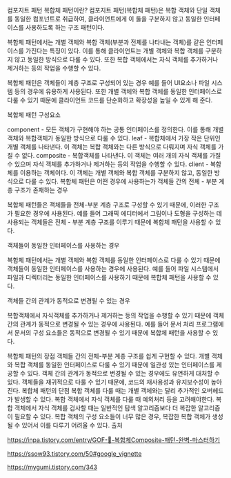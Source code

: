 컴포지트 패턴
복합체 패턴이란?
컴포지트 패턴(복합체 패턴)은 복합 객체와 단일 객체를 동일한 컴포넌트로 취급하여, 클라이언트에게 이 둘을 구분하지 않고 동일한 인터페이스를 사용하도록 하는 구조 패턴이다.

복합체 패턴에서는 개별 객체와 복합 객체(부분과 전체를 나타내는 객체)를 같은 인터페이스를 가진다는 특징이 있다. 이를 통해 클라이언트는 개별 객체와 복합 객체를 구분하지 않고 동일한 방식으로 다룰 수 있다. 또한 복합 객체에서는 자식 객체를 추가하거나 제거하는 등의 작업을 수행할 수 있다.

복합체 패턴은 객체들이 계층 구조로 구성되어 있는 경우 예를 들어 UI요소나 파일 시스템 등의 경우에 유용하게 사용된다. 또한 개별 객체와 복합 객체를 동일한 인터페이스로 다룰 수 있기 때문에 클라이언트 코드를 단순화하고 확장성을 높일 수 있게 해 준다.

복합체 패턴 구성요소

component - 모든 객체가 구현해야 하는 공통 인터페이스를 정의한다. 이를 통해 개별객체와 복합객체가 동일한 방식으로 다룰 수 있다.
leaf - 복합체에서 가장 작은 단위인 개별 객체를 나타낸다. 이 객체는 복합 객체와는 다른 방식으로 다뤄지며 자식 객체를 가질 수 없다.
composite - 복합객체를 나타낸다. 이 객체는 여러 개의 자식 객체를 가질 수 있으며 자식 객체를 추가하거나 제거하는 등의 작업을 수행할 수 있다.
client - 복합체를 이용하는 객체이다. 이 객체는 개별 객체와 복합 객체를 구분하지 않고, 동일한 방식으로 다룰 수 있다.
복합체 패턴은 어떤 경우에 사용하는가
객체들 간의 전체 - 부분 계층 구조가 존재하는 경우

복합체 패턴들은 객체들을 전체-부분 계층 구조로 구성할 수 있기 때문에, 이러한 구조가 필요한 경우에 사용된다. 예를 들어 그래픽 에디터에서 그림이나 도형을 구성하는 데 사용되는 객체들은 전체 - 부분 계층 구조를 이루기 때문에 복합체 패턴을 사용할 수 있다.

객체들이 동일한 인터페이스를 사용하는 경우

복합체 패턴에서는 개별 객체와 복합 객체를 동일한 인터페이스로 다룰 수 있기 때문에 객체들이 동일한 인터페이스를 사용하는 경우에 사용된다. 예를 들어 파일 시스템에서 파일과 디렉터리는 동일한 인터페이스를 사용하기 때문에 복합체 패턴을 사용할 수 있다.

객체들 간의 관계가 동적으로 변경될 수 있는 경우

복합객체에서 자식객체를 추가하거나 제거하는 등의 작업을 수행할 수 있기 때문에 객체 간의 관계가 동적으로 변경될 수 있는 경우에 사용된다. 예를 들어 문서 처리 프로그램에서 문서의 구성 요소들은 동적으로 변경될 수 있기 때문에 복합체 패턴을 사용할 수 있다.

복합체 패턴의 장점
객체들 간의 전체-부분 계층 구조를 쉽게 구현할 수 있다.
개별 객체와 복합 객체를 동일한 인터페이스로 다룰 수 있기 때문에 일관성 있는 인터페이스를 제공할 수 있다.
객체 간의 관계가 동적으로 변경될 수 있는 경우에도 유연하게 대처할 수 있다.
객체들을 재귀적으로 다룰 수 있기 때문에, 코드의 재사용성과 유지보수성이 높아진다.
복합체 패턴의 단점
복합 객체를 다룰 때는 개별 객체와는 달리 추가적인 오버헤드가 발생할 수 있다.
복합 객체에서 자식 객체를 다룰 때 예외처리 등을 고려해야한다.
복합 객체에서 자식 객체를 검사할 때는 일반적인 탐색 알고리즘보다 더 복잡한 알고리즘이 필요할 수 있다.
복합 객체의 구성 요소들이 너무 많은 경우, 복잡한 복합 객체가 생성될 수 있어서 이를 다루기 어려울 수 있다.
출처

https://inpa.tistory.com/entry/GOF-💠-복합체Composite-패턴-완벽-마스터하기

https://ssow93.tistory.com/50#google_vignette

https://mygumi.tistory.com/343